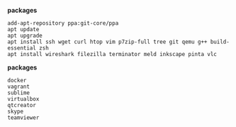 **packages**

```shell
add-apt-repository ppa:git-core/ppa
apt update
apt upgrade
apt install ssh wget curl htop vim p7zip-full tree git qemu g++ build-essential zsh
apt install wireshark filezilla terminator meld inkscape pinta vlc
```


**packages**

```
docker
vagrant
sublime
virtualbox
qtcreator
skype
teamviewer
```